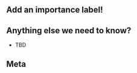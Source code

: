 <!--
- Please search the issues list before creating a new one.
- Focus on the user's problem; save solutions for proposal(s).
-->

## Add an importance label!

## Anything else we need to know?

<!-- Background, figures, solution hints, etc. -->
* TBD

## Meta
